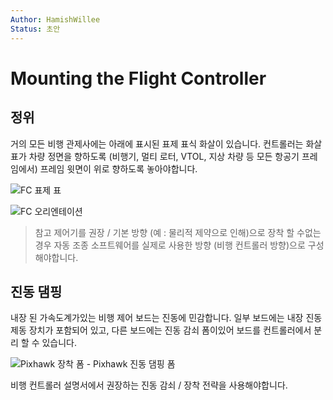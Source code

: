 ```yaml
---
Author: HamishWillee
Status: 초안
---
```

# Mounting the Flight Controller

## 정위

거의 모든 비행 관제사에는 아래에 표시된 표제 표식 화살이 있습니다. 컨트롤러는 화살표가 차량 정면을 향하도록 (비행기, 멀티 로터, VTOL, 지상 차량 등 모든 항공기 프레임에서) 프레임 윗면이 위로 향하도록 놓아야합니다.

![FC 표제 표](../../images/fc_heading_mark_1.png)

![FC 오리엔테이션](../../images/fc_orientation_1.png)

> 참고 제어기를 권장 / 기본 방향 (예 : 물리적 제약으로 인해)으로 장착 할 수없는 경우 자동 조종 소프트웨어를 실제로 사용한 방향 (비행 컨트롤러 방향)으로 구성해야합니다.

## 진동 댐핑

내장 된 가속도계가있는 비행 제어 보드는 진동에 민감합니다. 일부 보드에는 내장 진동 제동 장치가 포함되어 있고, 다른 보드에는 진동 감쇠 폼이있어 보드를 컨트롤러에서 분리 할 수 ​​있습니다. 

![Pixhawk 장착 폼](../../images/3dr_anti_vibration_mounting_foam.png) - Pixhawk 진동 댐핑 폼

비행 컨트롤러 설명서에서 권장하는 진동 감쇠 / 장착 전략을 사용해야합니다.